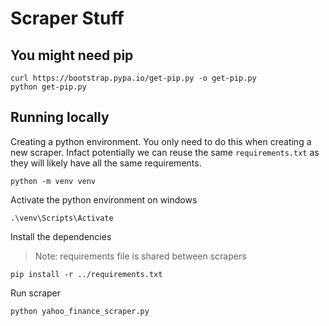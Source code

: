# Scraper Stuff

## You might need pip

```command
curl https://bootstrap.pypa.io/get-pip.py -o get-pip.py
python get-pip.py
```

## Running locally

Creating a python environment. You only need to do this when creating a new scraper. Infact potentially we can reuse the same `requirements.txt` as they will likely have all the same requirements.

```command
python -m venv venv
```

Activate the python environment on windows

```command
.\venv\Scripts\Activate
```

Install the dependencies

> Note: requirements file is shared between scrapers

```command
pip install -r ../requirements.txt
```

Run scraper

```command
python yahoo_finance_scraper.py
```
